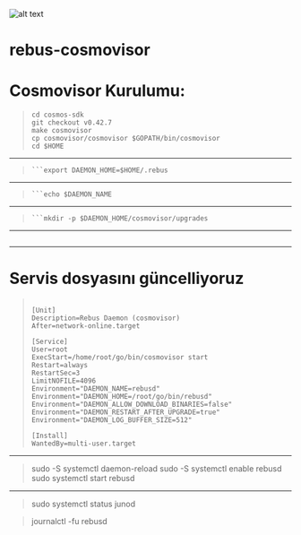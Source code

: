 ![alt text](https://user-images.githubusercontent.com/101149671/182340706-3eef17b5-f22c-4239-8867-e9f571ba6cac.png)
# rebus-cosmovisor

# Cosmovisor Kurulumu:

>```git clone https://github.com/cosmos/cosmos-sdk
>cd cosmos-sdk
>git checkout v0.42.7
>make cosmovisor
>cp cosmovisor/cosmovisor $GOPATH/bin/cosmovisor
>cd $HOME

--------------------------
>```export DAEMON_NAME=rebusd
>```export DAEMON_HOME=$HOME/.rebus
-------------------------
>```source ~/.profile
>```echo $DAEMON_NAME
------------------------------------
>```mkdir -p $DAEMON_HOME/cosmovisor/genesis/bin
>```mkdir -p $DAEMON_HOME/cosmovisor/upgrades
-------------------------------------------------------
>```cp $HOME/go/bin/rebusd $DAEMON_HOME/cosmovisor/genesis/bin
--------------------------------------------------------
# Servis dosyasını güncelliyoruz

>```sudo nano /etc/systemd/system/rebusd.service
>
>[Unit]
>Description=Rebus Daemon (cosmovisor)
>After=network-online.target
>
>[Service]
>User=root
>ExecStart=/home/root/go/bin/cosmovisor start
>Restart=always
>RestartSec=3
>LimitNOFILE=4096
>Environment="DAEMON_NAME=rebusd"
>Environment="DAEMON_HOME=/root/go/bin/rebusd"
>Environment="DAEMON_ALLOW_DOWNLOAD_BINARIES=false"
>Environment="DAEMON_RESTART_AFTER_UPGRADE=true"
>Environment="DAEMON_LOG_BUFFER_SIZE=512"
>
>[Install]
>WantedBy=multi-user.target

-------------------------------------------
>sudo -S systemctl daemon-reload
>sudo -S systemctl enable rebusd
>sudo systemctl start rebusd
--------------------------------

>sudo systemctl status junod

>journalctl -fu rebusd
